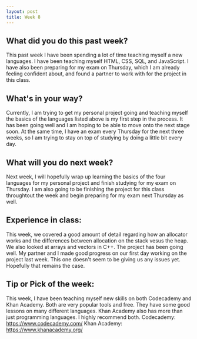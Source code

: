 ```yaml
---
layout: post
title: Week 8
---
```


## What did you do this past week?

This past week I have been spending a lot of time teaching myself a new languages. I have been teaching myself HTML, CSS, SQL, and JavaScript. I have also been preparing for my exam on Thursday, which I am already feeling confident about, and found a partner to work with for the project in this class. 

## What's in your way?

Currently, I am trying to get my personal project going and teaching myself the basics of the languages listed above is my first step in the process. It has been going well and I am hoping to be able to move onto the next stage soon. At the same time, I have an exam every Thursday for the next three weeks, so I am trying to stay on top of studying by doing a little bit every day.

## What will you do next week?

Next week, I will hopefully wrap up learning the basics of the four languages for my personal project and finish studying for my exam on Thursday. I am also going to be finishing the project for this class throughtout the week and begin preparing for my exam next Thursday as well.

## Experience in class:

This week, we covered a good amount of detail regarding how an allocator works and the differences between allocation on the stack vesus the heap. We also looked at arrays and vectors in C++. The project has been going well. My partner and I made good progress on our first day working on the project last week. This one doesn't seem to be giving us any issues yet. Hopefully that remains the case.

## Tip or Pick of the week:

This week, I have been teaching myself new skills on both Codecademy and Khan Academy. Both are very popular tools and free. They have some good lessons on many different languages. Khan Academy also has more than just programming languages. I highly recommend both.
Codecademy: https://www.codecademy.com/
Khan Academy: https://www.khanacademy.org/
